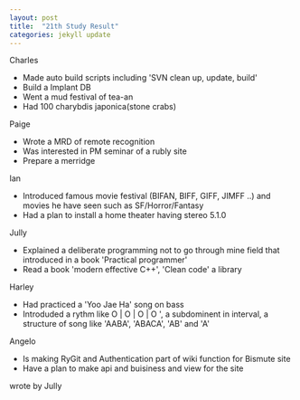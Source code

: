 ```yaml
---
layout: post
title:  "21th Study Result"
categories: jekyll update
---
```


Charles
 - Made auto build scripts including 'SVN clean up, update, build'
 - Build a Implant DB
 - Went a mud festival of tea-an
 - Had 100 charybdis japonica(stone crabs)
 
Paige
 - Wrote a MRD of remote recognition
 - Was interested in PM seminar of a rubly site
 - Prepare a merridge
 
Ian
 - Introduced famous movie festival (BIFAN, BIFF, GIFF, JIMFF ..)
   and movies he have seen such as SF/Horror/Fantasy
 - Had a plan to install a home theater having stereo 5.1.0

Jully
 - Explained a deliberate programming not to go through mine field 
   that introduced in a book 'Practical programmer'
 - Read a book 'modern effective C++', 'Clean code' a library
  
 Harley
 - Had practiced a 'Yoo Jae Ha' song on bass 
 - Introduded a rythm like O | O | O | O ',
              a subdominent in interval,
              a structure of song like 'AABA', 'ABACA', 'AB' and 'A'
  
 Angelo
 - Is making RyGit and Authentication part of wiki function for Bismute site
 - Have a plan to make api and buisiness and view for the site


wrote by Jully
